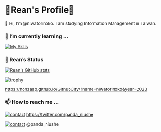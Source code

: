 # 🐼Rean's Profile🐼
👋 Hi, I’m @niwatorinoko. I am studying Information Management in Taiwan.

### 🌱 I’m currently learning ...
[![My Skills](https://skillicons.dev/icons?i=html,css,gcp,py,cpp,cs,dotnet,js,nextjs,ruby&perline=10)](https://skillicons.dev)

### 👀 Rean's Status
[![Rean's GitHub stats](https://github-readme-stats.vercel.app/api?username=niwatorinoko)](https://github.com/niwatorinoko/github-readme-stats)

[![trophy](https://github-profile-trophy.vercel.app/?username=niwatorinoko&theme=onedark)](https://github.com/niwatorinoko/github-profile-trophy)

https://honzaap.github.io/GithubCity/?name=niwatorinoko&year=2023

### 📫 How to reach me ...
[![contact](https://skillicons.dev/icons?i=twitter&perline=10)](https://skillicons.dev)
https://twitter.com/panda_niushe

[![contact](https://skillicons.dev/icons?i=discord&perline=10)](https://skillicons.dev)
@panda_niushe
